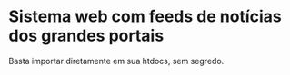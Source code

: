 <h1>Sistema web com feeds de notícias dos grandes portais</h1>

<p>Basta importar diretamente em sua htdocs, sem segredo.</p>
